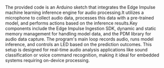 The provided code is an Arduino sketch that integrates the Edge Impulse machine learning inference engine for audio processing.It utilizes a microphone to collect
audio data, processes this data with a pre-trained model, and performs actions based on the inference results.Key components include the Edge Impulse Ingestion SDK, dynamic
and static memory management for handling model data, and the PDM library for audio data capture. The program's main loop records audio, runs model inference, 
and controls an LED based on the prediction outcomes. This setup is designed for real-time audio analysis applications like sound classification or voice command 
recognition, making it ideal for embedded systems requiring on-device processing.
